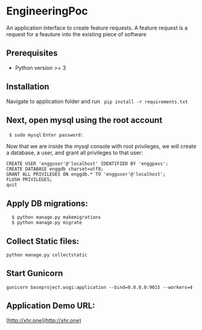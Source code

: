 # EngineeringPoc
An application interface to create feature requests. 
A feature request is a request for a feauture into the existing piece of software


Prerequisites
----------------
- Python version >= 3

Installation
-------------
Navigate to application folder and run 
` pip install -r requirements.txt`


Next, open mysql using the root account
---------------------------------------
`
$ sudo mysql`
`
Enter password:
`

Now that we are inside the mysql console with root privileges, we will create a database, a user, and grant all privileges to that user:
```
CREATE USER 'engguser'@'localhost' IDENTIFIED BY 'enggpass';
CREATE DATABASE enggdb charset=utf8;
GRANT ALL PRIVILEGES ON enggdb.* TO 'engguser'@'localhost';
FLUSH PRIVILEGES;
quit
```

Apply DB migrations:
-------------------
```
  $ python manage.py makemigrations
  $ python manage.py migrate
```
Collect Static files:
---------------------
`python manage.py collectstatic`

Start Gunicorn
----------------
`gunicorn baseproject.wsgi:application --bind=0.0.0.0:9015 --workers=4`

Application Demo URL:
--------------------
 [http://xhr.one](http://xhr.one)



